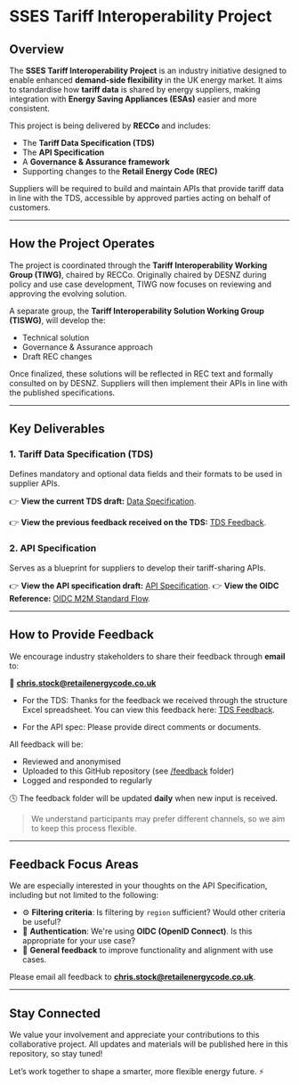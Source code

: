 # SSES Tariff Interoperability Project

## Overview

The **SSES Tariff Interoperability Project** is an industry initiative designed to enable enhanced **demand-side flexibility** in the UK energy market. It aims to standardise how **tariff data** is shared by energy suppliers, making integration with **Energy Saving Appliances (ESAs)** easier and more consistent.

This project is being delivered by **RECCo** and includes:
- The **Tariff Data Specification (TDS)**
- The **API Specification**
- A **Governance & Assurance framework**
- Supporting changes to the **Retail Energy Code (REC)**

Suppliers will be required to build and maintain APIs that provide tariff data in line with the TDS, accessible by approved parties acting on behalf of customers.

---

## How the Project Operates

The project is coordinated through the **Tariff Interoperability Working Group (TIWG)**, chaired by RECCo. Originally chaired by DESNZ during policy and use case development, TIWG now focuses on reviewing and approving the evolving solution.

A separate group, the **Tariff Interoperability Solution Working Group (TISWG)**, will develop the:
- Technical solution
- Governance & Assurance approach
- Draft REC changes

Once finalized, these solutions will be reflected in REC text and formally consulted on by DESNZ. Suppliers will then implement their APIs in line with the published specifications.

---

## Key Deliverables

### 1. Tariff Data Specification (TDS)
Defines mandatory and optional data fields and their formats to be used in supplier APIs.

👉 **View the current TDS draft:** [Data Specification](https://view.officeapps.live.com/op/view.aspx?src=https%3A%2F%2Fraw.githubusercontent.com%2FRetail-Energy-Code%2Ftariff-interoperability%2Frefs%2Fheads%2Fmain%2FTariff%2520Data%2520Specification.xlsx&wdOrigin=BROWSELINK).

👉 **View the previous feedback received on the TDS:** [TDS Feedback](https://view.officeapps.live.com/op/view.aspx?src=https%3A%2F%2Fraw.githubusercontent.com%2FRetail-Energy-Code%2Ftariff-interoperability%2Frefs%2Fheads%2Fmain%2Ffeedback%2FFeedback%2520on%2520Tariff%2520Data%2520Specification%2520(TDS).xlsx&wdOrigin=BROWSELINK).

### 2. API Specification
Serves as a blueprint for suppliers to develop their tariff-sharing APIs.

👉 **View the API specification draft:** [API Specification](https://38db35b56c92.edge.eu.portal.konghq.com/apis/api-for-sharing-tariff-data-1-0-0/specifications/84d45b00-df1b-40d4-a322-708590da9549).
👉 **View the OIDC Reference:** [OIDC M2M Standard Flow](https://github.com/Retail-Energy-Code/tariff-interoperability/blob/main/OIDC.png).

---

## How to Provide Feedback

We encourage industry stakeholders to share their feedback through **email** to:

📩 **chris.stock@retailenergycode.co.uk**

- For the TDS: Thanks for the feedback we received through the structure Excel spreadsheet. You can view this feedback here: [TDS Feedback](https://view.officeapps.live.com/op/view.aspx?src=https%3A%2F%2Fraw.githubusercontent.com%2FRetail-Energy-Code%2Ftariff-interoperability%2Frefs%2Fheads%2Fmain%2Ffeedback%2FFeedback%2520on%2520Tariff%2520Data%2520Specification%2520(TDS).xlsx&wdOrigin=BROWSELINK).

- For the API spec: Please provide direct comments or documents.

All feedback will be:
- Reviewed and anonymised
- Uploaded to this GitHub repository (see [/feedback](feedback/) folder)
- Logged and responded to regularly

🕓 The feedback folder will be updated **daily** when new input is received.

> We understand participants may prefer different channels, so we aim to keep this process flexible.

---

## Feedback Focus Areas

We are especially interested in your thoughts on the API Specification, including but not limited to the following:

- ⚙️ **Filtering criteria**: Is filtering by `region` sufficient? Would other criteria be useful?
- 🔐 **Authentication**: We're using **OIDC (OpenID Connect)**. Is this appropriate for your use case?
- 🧩 **General feedback** to improve functionality and alignment with use cases.

Please email all feedback to **chris.stock@retailenergycode.co.uk**.

---

## Stay Connected

We value your involvement and appreciate your contributions to this collaborative project. All updates and materials will be published here in this repository, so stay tuned!

Let’s work together to shape a smarter, more flexible energy future. ⚡
